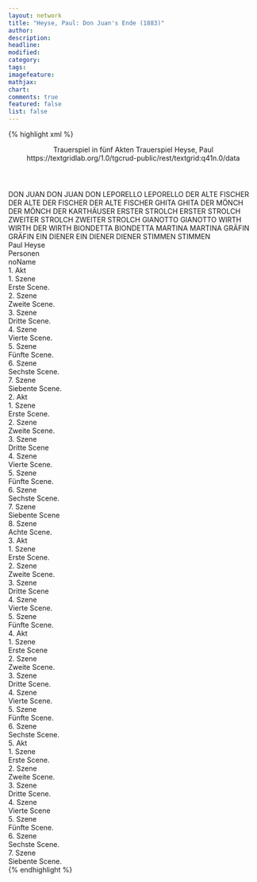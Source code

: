 ```yaml
---
layout: network
title: "Heyse, Paul: Don Juan's Ende (1883)"
author:
description:
headline:
modified:
category:
tags:
imagefeature: 
mathjax: 
chart: 
comments: true
featured: false
list: false
---
```

{% highlight xml %}
<?xml-model href="https://raw.githubusercontent.com/DLiNa/project/master/rules/lina.rnc"?><?xml-model href="https://raw.githubusercontent.com/DLiNa/project/master/rules/lina.sch"?>
<play xmlns="http://lina.digital">
  <header>
    <title>Don Juan's Ende</title>
  	<subtitle>Trauerspiel in fünf Akten</subtitle>
  	<genretitle>Trauerspiel</genretitle>
    <author>Heyse, Paul</author>
    <date when="1883" type="print"/>
  	<date when="1884" type="premiere"/>
  	<source>https://textgridlab.org/1.0/tgcrud-public/rest/textgrid:q41n.0/data</source>
  </header>
  <personae>
    <character>
      <name>DON JUAN</name>
      <alias xml:id="don_juan">
        <name>DON JUAN</name>
      </alias>
    	<alias xml:id="don">
    		<name>DON</name>
    	</alias>
    </character>
    <character>
      <name>LEPORELLO</name>
      <alias xml:id="leporello">
        <name>LEPORELLO</name>
      </alias>
    </character>
    <character>
      <name>DER ALTE FISCHER</name>
      <alias xml:id="der_alte">
        <name>DER ALTE</name>
      </alias>
    	<alias xml:id="der_fischer">
    		<name>DER FISCHER</name>
    	</alias>
    	<alias xml:id="der_alte_fischer">
    		<name>DER ALTE FISCHER</name>
    	</alias>
    </character>
    <character>
      <name>GHITA</name>
      <alias xml:id="ghita">
        <name>GHITA</name>
      </alias>
    </character>
    <character>
      <name>DER MÖNCH</name>
      <alias xml:id="der_mönch">
        <name>DER MÖNCH</name>
      </alias>
    	<alias xml:id="der_karthäuser">
    		<name>DER KARTHÄUSER</name>
    	</alias>
    </character>
    <character>
      <name>ERSTER STROLCH</name>
      <alias xml:id="erster_strolch">
        <name>ERSTER STROLCH</name>
      </alias>
    </character>
    <character>
      <name>ZWEITER STROLCH</name>
      <alias xml:id="zweiter_strolch">
        <name>ZWEITER STROLCH</name>
      </alias>
    </character>
    <character>
      <name>GIANOTTO</name>
      <alias xml:id="gianotto">
        <name>GIANOTTO</name>
      </alias>
    </character>
    <character>
      <name>WIRTH</name>
      <alias xml:id="wirth">
        <name>WIRTH</name>
      </alias>
    	<alias xml:id="der_wirth">
    		<name>DER WIRTH</name>
    	</alias>
    </character>
    <character>
      <name>BIONDETTA</name>
      <alias xml:id="biondetta">
        <name>BIONDETTA</name>
      </alias>
    </character>
    <character>
      <name>MARTINA</name>
      <alias xml:id="martina">
        <name>MARTINA</name>
      </alias>
    </character>
    <character>
      <name>GRÄFIN</name>
      <alias xml:id="gräfin">
        <name>GRÄFIN</name>
      </alias>
    </character>
    <character>
      <name>EIN DIENER</name>
      <alias xml:id="ein_diener">
        <name>EIN DIENER</name>
      </alias>
    	<alias xml:id="diener">
    		<name>DIENER</name>
    	</alias>
    </character>
    <character>
      <name>STIMMEN</name>
      <alias xml:id="stimmen">
        <name>STIMMEN</name>
      </alias>
    </character>
  </personae>
  <text>
    <div>
      <head>Paul Heyse</head>
    </div>
    <div>
      <head>Personen</head>
      <div>
        <head>noName</head>
      </div>
    </div>
    <div>
      <head>1. Akt</head>
      <div>
        <head>1. Szene</head>
        <div>
          <head>Erste Scene.</head>
          <sp who="#don_juan">
            <amount n="6" unit="speech_acts"/>
            <amount n="247" unit="words"/>
            <amount n="1" unit="lines"/>
            <amount n="1438" unit="chars"/>
          </sp>
          <sp who="#leporello">
            <amount n="1" unit="speech_acts"/>
            <amount n="14" unit="words"/>
            <amount n="1" unit="lines"/>
            <amount n="66" unit="chars"/>
          </sp>
          <sp who="#der_alte">
            <amount n="5" unit="speech_acts"/>
            <amount n="242" unit="words"/>
            <amount n="1" unit="lines"/>
            <amount n="1373" unit="chars"/>
          </sp>
        </div>
      </div>
      <div>
        <head>2. Szene</head>
        <div>
          <head>Zweite Scene.</head>
          <sp who="#don_juan">
            <amount n="12" unit="speech_acts"/>
            <amount n="399" unit="words"/>
            <amount n="5" unit="lines"/>
            <amount n="2166" unit="chars"/>
          </sp>
          <sp who="#leporello">
            <amount n="11" unit="speech_acts"/>
            <amount n="335" unit="words"/>
            <amount n="6" unit="lines"/>
            <amount n="1745" unit="chars"/>
          </sp>
        </div>
      </div>
      <div>
        <head>3. Szene</head>
        <div>
          <head>Dritte Scene.</head>
          <sp who="#don_juan">
            <amount n="9" unit="speech_acts"/>
            <amount n="245" unit="words"/>
            <amount n="3" unit="lines"/>
            <amount n="1362" unit="chars"/>
          </sp>
          <sp who="#leporello">
            <amount n="5" unit="speech_acts"/>
            <amount n="110" unit="words"/>
            <amount n="4" unit="lines"/>
            <amount n="575" unit="chars"/>
          </sp>
          <sp who="#ghita">
            <amount n="3" unit="speech_acts"/>
            <amount n="33" unit="words"/>
            <amount n="2" unit="lines"/>
            <amount n="182" unit="chars"/>
          </sp>
        </div>
      </div>
      <div>
        <head>4. Szene</head>
        <div>
          <head>Vierte Scene.</head>
          <sp who="#don_juan">
            <amount n="4" unit="speech_acts"/>
            <amount n="187" unit="words"/>
            <amount n="1" unit="lines"/>
            <amount n="1011" unit="chars"/>
          </sp>
          <sp who="#leporello">
            <amount n="4" unit="speech_acts"/>
            <amount n="58" unit="words"/>
            <amount n="3" unit="lines"/>
            <amount n="304" unit="chars"/>
          </sp>
        </div>
      </div>
      <div>
        <head>5. Szene</head>
        <div>
          <head>Fünfte Scene.</head>
          <sp who="#der_mönch">
            <amount n="13" unit="speech_acts"/>
            <amount n="226" unit="words"/>
            <amount n="10" unit="lines"/>
            <amount n="1269" unit="chars"/>
          </sp>
          <sp who="#don_juan">
            <amount n="12" unit="speech_acts"/>
            <amount n="609" unit="words"/>
            <amount n="4" unit="lines"/>
            <amount n="3378" unit="chars"/>
          </sp>
        </div>
      </div>
      <div>
        <head>6. Szene</head>
        <div>
          <head>Sechste Scene.</head>
          <sp who="#don_juan">
            <amount n="6" unit="speech_acts"/>
            <amount n="184" unit="words"/>
            <amount n="4" unit="lines"/>
            <amount n="1010" unit="chars"/>
          </sp>
          <sp who="#erster_strolch">
            <amount n="4" unit="speech_acts"/>
            <amount n="36" unit="words"/>
            <amount n="4" unit="lines"/>
            <amount n="212" unit="chars"/>
          </sp>
          <sp who="#zweiter_strolch">
            <amount n="3" unit="speech_acts"/>
            <amount n="38" unit="words"/>
            <amount n="2" unit="lines"/>
            <amount n="189" unit="chars"/>
          </sp>
        </div>
      </div>
      <div>
        <head>7. Szene</head>
        <div>
          <head>Siebente Scene.</head>
          <sp who="#gianotto">
            <amount n="16" unit="speech_acts"/>
            <amount n="260" unit="words"/>
            <amount n="13" unit="lines"/>
            <amount n="1361" unit="chars"/>
          </sp>
          <sp who="#erster_strolch">
            <amount n="3" unit="speech_acts"/>
            <amount n="29" unit="words"/>
            <amount n="3" unit="lines"/>
            <amount n="182" unit="chars"/>
          </sp>
          <sp who="#don_juan">
            <amount n="15" unit="speech_acts"/>
            <amount n="588" unit="words"/>
            <amount n="3" unit="lines"/>
            <amount n="3267" unit="chars"/>
          </sp>
          <sp who="#zweiter_strolch">
            <amount n="1" unit="speech_acts"/>
            <amount n="6" unit="words"/>
            <amount n="1" unit="lines"/>
            <amount n="32" unit="chars"/>
          </sp>
        </div>
      </div>
    </div>
    <div>
      <head>2. Akt</head>
      <div>
        <head>1. Szene</head>
        <div>
          <head>Erste Scene.</head>
          <sp who="#wirth">
            <amount n="7" unit="speech_acts"/>
            <amount n="410" unit="words"/>
            <amount n="2376" unit="chars"/>
          </sp>
          <sp who="#gianotto">
            <amount n="6" unit="speech_acts"/>
            <amount n="57" unit="words"/>
            <amount n="6" unit="lines"/>
            <amount n="301" unit="chars"/>
          </sp>
          <sp who="#biondetta">
            <amount n="6" unit="speech_acts"/>
            <amount n="70" unit="words"/>
            <amount n="5" unit="lines"/>
            <amount n="389" unit="chars"/>
          </sp>
          <sp who="#don_juan">
            <amount n="1" unit="speech_acts"/>
            <amount n="32" unit="words"/>
            <amount n="164" unit="chars"/>
          </sp>
        </div>
      </div>
      <div>
        <head>2. Szene</head>
        <div>
          <head>Zweite Scene.</head>
          <sp who="#don_juan">
            <amount n="12" unit="speech_acts"/>
            <amount n="519" unit="words"/>
            <amount n="3" unit="lines"/>
            <amount n="2918" unit="chars"/>
          </sp>
          <sp who="#gianotto">
            <amount n="12" unit="speech_acts"/>
            <amount n="134" unit="words"/>
            <amount n="10" unit="lines"/>
            <amount n="689" unit="chars"/>
          </sp>
          <sp who="#biondetta">
            <amount n="4" unit="speech_acts"/>
            <amount n="159" unit="words"/>
            <amount n="831" unit="chars"/>
          </sp>
        </div>
      </div>
      <div>
        <head>3. Szene</head>
        <div>
          <head>Dritte Scene</head>
          <sp who="#martina">
            <amount n="7" unit="speech_acts"/>
            <amount n="325" unit="words"/>
            <amount n="1" unit="lines"/>
            <amount n="1718" unit="chars"/>
          </sp>
          <sp who="#gianotto">
            <amount n="6" unit="speech_acts"/>
            <amount n="104" unit="words"/>
            <amount n="3" unit="lines"/>
            <amount n="558" unit="chars"/>
          </sp>
          <sp who="#ghita">
            <amount n="5" unit="speech_acts"/>
            <amount n="55" unit="words"/>
            <amount n="5" unit="lines"/>
            <amount n="301" unit="chars"/>
          </sp>
          <sp who="#don_juan">
            <amount n="2" unit="speech_acts"/>
            <amount n="50" unit="words"/>
            <amount n="280" unit="chars"/>
          </sp>
          <sp who="#wirth">
            <amount n="1" unit="speech_acts"/>
            <amount n="48" unit="words"/>
            <amount n="274" unit="chars"/>
          </sp>
        </div>
      </div>
      <div>
        <head>4. Szene</head>
        <div>
          <head>Vierte Scene.</head>
          <sp who="#don_juan">
            <amount n="5" unit="speech_acts"/>
            <amount n="81" unit="words"/>
            <amount n="2" unit="lines"/>
            <amount n="446" unit="chars"/>
          </sp>
          <sp who="#leporello">
            <amount n="5" unit="speech_acts"/>
            <amount n="60" unit="words"/>
            <amount n="5" unit="lines"/>
            <amount n="283" unit="chars"/>
          </sp>
          <sp who="#martina">
            <amount n="1" unit="speech_acts"/>
            <amount n="45" unit="words"/>
            <amount n="250" unit="chars"/>
          </sp>
        </div>
      </div>
      <div>
        <head>5. Szene</head>
        <div>
          <head>Fünfte Scene.</head>
          <sp who="#don_juan">
            <amount n="8" unit="speech_acts"/>
            <amount n="318" unit="words"/>
            <amount n="3" unit="lines"/>
            <amount n="1758" unit="chars"/>
          </sp>
          <sp who="#gianotto">
            <amount n="4" unit="speech_acts"/>
            <amount n="60" unit="words"/>
            <amount n="3" unit="lines"/>
            <amount n="323" unit="chars"/>
          </sp>
          <sp who="#biondetta">
            <amount n="3" unit="speech_acts"/>
            <amount n="41" unit="words"/>
            <amount n="2" unit="lines"/>
            <amount n="216" unit="chars"/>
          </sp>
        </div>
      </div>
      <div>
        <head>6. Szene</head>
        <div>
          <head>Sechste Scene.</head>
          <sp who="#gianotto">
            <amount n="11" unit="speech_acts"/>
            <amount n="302" unit="words"/>
            <amount n="8" unit="lines"/>
            <amount n="1613" unit="chars"/>
          </sp>
          <sp who="#ghita">
            <amount n="11" unit="speech_acts"/>
            <amount n="596" unit="words"/>
            <amount n="5" unit="lines"/>
            <amount n="3129" unit="chars"/>
          </sp>
        </div>
      </div>
      <div>
        <head>7. Szene</head>
        <div>
          <head>Siebente Scene</head>
          <sp who="#martina">
            <amount n="1" unit="speech_acts"/>
            <amount n="40" unit="words"/>
            <amount n="225" unit="chars"/>
          </sp>
          <sp who="#ghita">
            <amount n="3" unit="speech_acts"/>
            <amount n="39" unit="words"/>
            <amount n="2" unit="lines"/>
            <amount n="220" unit="chars"/>
          </sp>
          <sp who="#don_juan">
            <amount n="5" unit="speech_acts"/>
            <amount n="110" unit="words"/>
            <amount n="3" unit="lines"/>
            <amount n="610" unit="chars"/>
          </sp>
          <sp who="#gianotto">
            <amount n="3" unit="speech_acts"/>
            <amount n="60" unit="words"/>
            <amount n="2" unit="lines"/>
            <amount n="332" unit="chars"/>
          </sp>
        </div>
      </div>
      <div>
        <head>8. Szene</head>
        <div>
          <head>Achte Scene.</head>
          <sp who="#don_juan">
            <amount n="17" unit="speech_acts"/>
            <amount n="441" unit="words"/>
            <amount n="12" unit="lines"/>
            <amount n="2340" unit="chars"/>
          </sp>
          <sp who="#biondetta">
            <amount n="17" unit="speech_acts"/>
            <amount n="417" unit="words"/>
            <amount n="11" unit="lines"/>
            <amount n="2179" unit="chars"/>
          </sp>
        </div>
      </div>
    </div>
    <div>
      <head>3. Akt</head>
      <div>
        <head>1. Szene</head>
        <div>
          <head>Erste Scene.</head>
          <sp who="#don_juan">
            <amount n="9" unit="speech_acts"/>
            <amount n="271" unit="words"/>
            <amount n="5" unit="lines"/>
            <amount n="1491" unit="chars"/>
          </sp>
          <sp who="#biondetta">
            <amount n="8" unit="speech_acts"/>
            <amount n="126" unit="words"/>
            <amount n="7" unit="lines"/>
            <amount n="631" unit="chars"/>
          </sp>
        </div>
      </div>
      <div>
        <head>2. Szene</head>
        <div>
          <head>Zweite Scene.</head>
          <sp who="#don_juan">
            <amount n="1" unit="speech_acts"/>
            <amount n="341" unit="words"/>
            <amount n="1822" unit="chars"/>
          </sp>
        </div>
      </div>
      <div>
        <head>3. Szene</head>
        <div>
          <head>Dritte Scene</head>
          <sp who="#martina">
            <amount n="11" unit="speech_acts"/>
            <amount n="328" unit="words"/>
            <amount n="4" unit="lines"/>
            <amount n="1750" unit="chars"/>
          </sp>
          <sp who="#ghita">
            <amount n="10" unit="speech_acts"/>
            <amount n="458" unit="words"/>
            <amount n="2" unit="lines"/>
            <amount n="2428" unit="chars"/>
          </sp>
        </div>
      </div>
      <div>
        <head>4. Szene</head>
        <div>
          <head>Vierte Scene.</head>
          <sp who="#ghita">
            <amount n="28" unit="speech_acts"/>
            <amount n="926" unit="words"/>
            <amount n="16" unit="lines"/>
            <amount n="4928" unit="chars"/>
          </sp>
          <sp who="#gianotto">
            <amount n="2" unit="speech_acts"/>
            <amount n="66" unit="words"/>
            <amount n="8" unit="lines"/>
            <amount n="338" unit="chars"/>
          </sp>
          <sp who="#don_juan">
            <amount n="20" unit="speech_acts"/>
            <amount n="847" unit="words"/>
            <amount n="8" unit="lines"/>
            <amount n="4585" unit="chars"/>
          </sp>
        </div>
      </div>
      <div>
        <head>5. Szene</head>
        <div>
          <head>Fünfte Scene.</head>
          <sp who="#gianotto">
            <amount n="6" unit="speech_acts"/>
            <amount n="433" unit="words"/>
            <amount n="2233" unit="chars"/>
          </sp>
          <sp who="#ghita">
            <amount n="5" unit="speech_acts"/>
            <amount n="247" unit="words"/>
            <amount n="2" unit="lines"/>
            <amount n="1222" unit="chars"/>
          </sp>
          <sp who="#don_juan">
            <amount n="2" unit="speech_acts"/>
            <amount n="56" unit="words"/>
            <amount n="2" unit="lines"/>
            <amount n="302" unit="chars"/>
          </sp>
        </div>
      </div>
    </div>
    <div>
      <head>4. Akt</head>
      <div>
        <head>1. Szene</head>
        <div>
          <head>Erste Scene</head>
          <sp who="#gräfin">
            <amount n="7" unit="speech_acts"/>
            <amount n="146" unit="words"/>
            <amount n="5" unit="lines"/>
            <amount n="792" unit="chars"/>
          </sp>
          <sp who="#martina">
            <amount n="6" unit="speech_acts"/>
            <amount n="433" unit="words"/>
            <amount n="2341" unit="chars"/>
          </sp>
        </div>
      </div>
      <div>
        <head>2. Szene</head>
        <div>
          <head>Zweite Scene.</head>
          <sp who="#ghita">
            <amount n="13" unit="speech_acts"/>
            <amount n="646" unit="words"/>
            <amount n="3" unit="lines"/>
            <amount n="3481" unit="chars"/>
          </sp>
          <sp who="#gräfin">
            <amount n="12" unit="speech_acts"/>
            <amount n="267" unit="words"/>
            <amount n="8" unit="lines"/>
            <amount n="1437" unit="chars"/>
          </sp>
        </div>
      </div>
      <div>
        <head>3. Szene</head>
        <div>
          <head>Dritte Scene.</head>
          <sp who="#gräfin">
            <amount n="2" unit="speech_acts"/>
            <amount n="155" unit="words"/>
            <amount n="840" unit="chars"/>
          </sp>
          <sp who="#ein_diener">
            <amount n="1" unit="speech_acts"/>
            <amount n="7" unit="words"/>
            <amount n="1" unit="lines"/>
            <amount n="42" unit="chars"/>
          </sp>
          <sp who="#diener">
            <amount n="1" unit="speech_acts"/>
            <amount n="6" unit="words"/>
            <amount n="1" unit="lines"/>
            <amount n="26" unit="chars"/>
          </sp>
        </div>
      </div>
      <div>
        <head>4. Szene</head>
        <div>
          <head>Vierte Scene.</head>
          <sp who="#don_juan">
            <amount n="14" unit="speech_acts"/>
            <amount n="549" unit="words"/>
            <amount n="3" unit="lines"/>
            <amount n="3050" unit="chars"/>
          </sp>
          <sp who="#gräfin">
            <amount n="15" unit="speech_acts"/>
            <amount n="359" unit="words"/>
            <amount n="8" unit="lines"/>
            <amount n="1949" unit="chars"/>
          </sp>
          <sp who="#diener">
            <amount n="1" unit="speech_acts"/>
            <amount n="14" unit="words"/>
            <amount n="1" unit="lines"/>
            <amount n="78" unit="chars"/>
          </sp>
        </div>
      </div>
      <div>
        <head>5. Szene</head>
        <div>
          <head>Fünfte Scene.</head>
          <sp who="#gräfin">
            <amount n="9" unit="speech_acts"/>
            <amount n="265" unit="words"/>
            <amount n="3" unit="lines"/>
            <amount n="1510" unit="chars"/>
          </sp>
          <sp who="#gianotto">
            <amount n="9" unit="speech_acts"/>
            <amount n="459" unit="words"/>
            <amount n="2" unit="lines"/>
            <amount n="2457" unit="chars"/>
          </sp>
        </div>
      </div>
      <div>
        <head>6. Szene</head>
        <div>
          <head>Sechste Scene.</head>
          <sp who="#gianotto">
            <amount n="4" unit="speech_acts"/>
            <amount n="288" unit="words"/>
            <amount n="1" unit="lines"/>
            <amount n="1521" unit="chars"/>
          </sp>
          <sp who="#gräfin">
            <amount n="3" unit="speech_acts"/>
            <amount n="33" unit="words"/>
            <amount n="2" unit="lines"/>
            <amount n="169" unit="chars"/>
          </sp>
          <sp who="#don_juan">
            <amount n="1" unit="speech_acts"/>
            <amount n="7" unit="words"/>
            <amount n="1" unit="lines"/>
            <amount n="24" unit="chars"/>
          </sp>
        </div>
      </div>
    </div>
    <div>
      <head>5. Akt</head>
      <div>
        <head>1. Szene</head>
        <div>
          <head>Erste Scene.</head>
          <sp who="#don_juan">
            <amount n="7" unit="speech_acts"/>
            <amount n="101" unit="words"/>
            <amount n="6" unit="lines"/>
            <amount n="538" unit="chars"/>
          </sp>
          <sp who="#leporello">
            <amount n="7" unit="speech_acts"/>
            <amount n="291" unit="words"/>
            <amount n="1" unit="lines"/>
            <amount n="1524" unit="chars"/>
          </sp>
        </div>
      </div>
      <div>
        <head>2. Szene</head>
        <div>
          <head>Zweite Scene.</head>
          <sp who="#don_juan">
            <amount n="1" unit="speech_acts"/>
            <amount n="318" unit="words"/>
            <amount n="1750" unit="chars"/>
          </sp>
        </div>
      </div>
      <div>
        <head>3. Szene</head>
        <div>
          <head>Dritte Scene.</head>
          <sp who="#don_juan">
            <amount n="8" unit="speech_acts"/>
            <amount n="335" unit="words"/>
            <amount n="1" unit="lines"/>
            <amount n="1885" unit="chars"/>
          </sp>
          <sp who="#der_mönch">
            <amount n="4" unit="speech_acts"/>
            <amount n="19" unit="words"/>
            <amount n="4" unit="lines"/>
            <amount n="164" unit="chars"/>
          </sp>
          <sp who="#leporello">
            <amount n="1" unit="speech_acts"/>
            <amount n="7" unit="words"/>
            <amount n="1" unit="lines"/>
            <amount n="32" unit="chars"/>
          </sp>
        </div>
      </div>
      <div>
        <head>4. Szene</head>
        <div>
          <head>Vierte Scene</head>
          <sp who="#don_juan">
            <amount n="19" unit="speech_acts"/>
            <amount n="919" unit="words"/>
            <amount n="7" unit="lines"/>
            <amount n="5013" unit="chars"/>
          </sp>
          <sp who="#gianotto">
            <amount n="19" unit="speech_acts"/>
            <amount n="391" unit="words"/>
            <amount n="11" unit="lines"/>
            <amount n="1998" unit="chars"/>
          </sp>
          <sp who="#don">
            <amount n="1" unit="speech_acts"/>
            <amount n="10" unit="words"/>
            <amount n="1" unit="lines"/>
            <amount n="46" unit="chars"/>
          </sp>
        </div>
      </div>
      <div>
        <head>5. Szene</head>
        <div>
          <head>Fünfte Scene.</head>
          <sp who="#der_fischer">
            <amount n="3" unit="speech_acts"/>
            <amount n="121" unit="words"/>
            <amount n="1" unit="lines"/>
            <amount n="611" unit="chars"/>
          </sp>
          <sp who="#martina">
            <amount n="3" unit="speech_acts"/>
            <amount n="33" unit="words"/>
            <amount n="3" unit="lines"/>
            <amount n="157" unit="chars"/>
          </sp>
          <sp who="#gianotto">
            <amount n="3" unit="speech_acts"/>
            <amount n="46" unit="words"/>
            <amount n="2" unit="lines"/>
            <amount n="251" unit="chars"/>
          </sp>
        </div>
      </div>
      <div>
        <head>6. Szene</head>
        <div>
          <head>Sechste Scene.</head>
          <sp who="#gräfin">
            <amount n="1" unit="speech_acts"/>
            <amount n="26" unit="words"/>
            <amount n="133" unit="chars"/>
          </sp>
          <sp who="#martina">
            <amount n="3" unit="speech_acts"/>
            <amount n="26" unit="words"/>
            <amount n="3" unit="lines"/>
            <amount n="117" unit="chars"/>
          </sp>
          <sp who="#stimmen">
            <amount n="1" unit="speech_acts"/>
            <amount n="8" unit="words"/>
            <amount n="1" unit="lines"/>
            <amount n="34" unit="chars"/>
          </sp>
          <sp who="#der_alte_fischer">
            <amount n="1" unit="speech_acts"/>
            <amount n="100" unit="words"/>
            <amount n="508" unit="chars"/>
          </sp>
          <sp who="#gianotto">
            <amount n="1" unit="speech_acts"/>
            <amount n="111" unit="words"/>
            <amount n="581" unit="chars"/>
          </sp>
        </div>
      </div>
      <div>
        <head>7. Szene</head>
        <div>
          <head>Siebente Scene.</head>
          <sp who="#wirth">
            <amount n="5" unit="speech_acts"/>
            <amount n="217" unit="words"/>
            <amount n="1154" unit="chars"/>
          </sp>
          <sp who="#leporello">
            <amount n="1" unit="speech_acts"/>
            <amount n="8" unit="words"/>
            <amount n="1" unit="lines"/>
            <amount n="39" unit="chars"/>
          </sp>
          <sp who="#gräfin">
            <amount n="4" unit="speech_acts"/>
            <amount n="29" unit="words"/>
            <amount n="3" unit="lines"/>
            <amount n="150" unit="chars"/>
          </sp>
          <sp who="#gianotto">
            <amount n="3" unit="speech_acts"/>
            <amount n="166" unit="words"/>
            <amount n="837" unit="chars"/>
          </sp>
          <sp who="#don_juan">
            <amount n="4" unit="speech_acts"/>
            <amount n="87" unit="words"/>
            <amount n="1" unit="lines"/>
            <amount n="480" unit="chars"/>
          </sp>
          <sp who="#martina">
            <amount n="1" unit="speech_acts"/>
            <amount n="4" unit="words"/>
            <amount n="1" unit="lines"/>
            <amount n="20" unit="chars"/>
          </sp>
          <sp who="#der_karthäuser">
            <amount n="1" unit="speech_acts"/>
            <amount n="28" unit="words"/>
            <amount n="160" unit="chars"/>
          </sp>
          <sp who="#der_mönch">
            <amount n="1" unit="speech_acts"/>
            <amount n="25" unit="words"/>
            <amount n="125" unit="chars"/>
          </sp>
          <sp who="#der_alte_fischer">
            <amount n="1" unit="speech_acts"/>
            <amount n="13" unit="words"/>
            <amount n="1" unit="lines"/>
            <amount n="58" unit="chars"/>
          </sp>
          <sp who="#der_wirth">
            <amount n="1" unit="speech_acts"/>
            <amount n="11" unit="words"/>
            <amount n="1" unit="lines"/>
            <amount n="49" unit="chars"/>
          </sp>
          <sp who="#der_fischer">
            <amount n="1" unit="speech_acts"/>
            <amount n="37" unit="words"/>
            <amount n="1" unit="lines"/>
            <amount n="198" unit="chars"/>
          </sp>
        </div>
      </div>
    </div>
  </text>
</play>
{% endhighlight %}